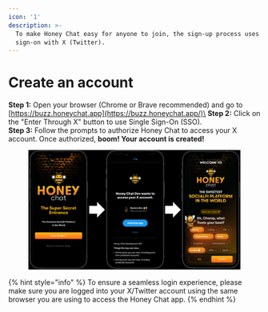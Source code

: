 ```yaml
---
icon: '1'
description: >-
  To make Honey Chat easy for anyone to join, the sign-up process uses single
  sign-on with X (Twitter).
---
```


# Create an account

**Step 1:** Open your browser (Chrome or Brave recommended) and go to [https://buzz.honeychat.app](https://buzz.honeychat.app/)\
**Step 2:** Click on the "Enter Through X" button to use Single Sign-On (SSO).\
**Step 3:** Follow the prompts to authorize Honey Chat to access your X account. Once authorized, **boom! Your account is created!**

<figure><img src="../.gitbook/assets/Test.png" alt=""><figcaption></figcaption></figure>

{% hint style="info" %}
To ensure a seamless login experience, please make sure you are logged into your X/Twitter account using the same browser you are using to access the Honey Chat app.
{% endhint %}

